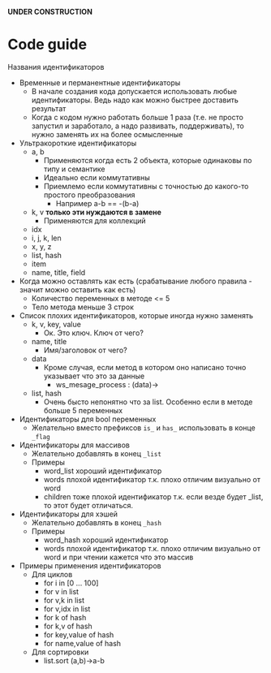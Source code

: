 **UNDER CONSTRUCTION**
# Code guide
Названия идентификаторов
  * Временные и перманентные идентификаторы
    * В начале создания кода допускается использовать любые идентификаторы. Ведь надо как можно быстрее доставить результат
    * Когда с кодом нужно работать больше 1 раза (т.е. не просто запустил и заработало, а надо развивать, поддерживать), то нужно заменять их на более осмысленные
  * Ультракороткие идентификаторы
    * a, b
      * Применяются когда есть 2 объекта, которые одинаковы по типу и семантике
      * Идеально если коммутативны
      * Приемлемо если коммутативны с точностью до какого-то простого преобразования
        * Например a-b == -(b-a)
    * k, v **только эти нуждаются в замене**
      * Применяются для коллекций
    * idx
    * i, j, k, len
    * x, y, z
    * list, hash
    * item
    * name, title, field
  * Когда можно оставлять как есть (срабатывание любого правила - значит можно оставить как есть)
    * Количество переменных в методе <= 5
    * Тело метода меньше 3 строк
  * Список плохих идентификаторов, которые иногда нужно заменять
    * k, v, key, value
      * Ок. Это ключ. Ключ от чего?
    * name, title
      * Имя/заголовок от чего?
    * data
      * Кроме случая, если метод в котором оно написано точно указывает что это за данные
        * ws_mesage_process : (data)->
    * list, hash
      * Очень бысто непонятно что за list. Особенно если в методе больше 5 переменных
  * Идентификаторы для bool переменных
    * Желательно вместо префиксов `is_` и `has_` использовать в конце `_flag`
  * Идентификаторы для массивов
    * Желательно добавлять в конец `_list`
    * Примеры
      * word_list хороший идентификатор
      * words плохой идентификатор т.к. плохо отличим визуально от word
      * children тоже плохой идентификатор т.к. если везде будет _list, то этот будет отличаться.
  * Идентификаторы для хэшей
    * Желательно добавлять в конец `_hash`
    * Примеры
      * word_hash хороший идентификатор
      * words плохой идентификатор т.к. плохо отличим визуально от word и при чтении кажется что это массив
  * Примеры применения идентификаторов
    * Для циклов
      * for i in [0 ... 100]
      * for v in list
      * for v,k in list
      * for v,idx in list
      * for k of hash
      * for k,v of hash
      * for key,value of hash
      * for name,value of hash
    * Для сортировки
      * list.sort (a,b)->a-b
 
